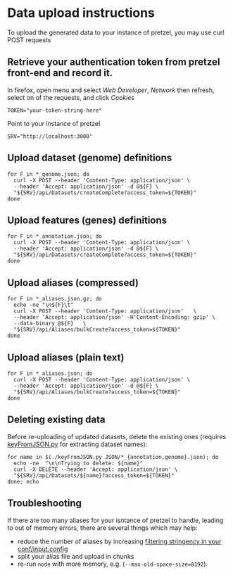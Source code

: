 # Data upload instructions

To upload the generated data to your instance of pretzel, you may use curl POST requests

## Retrieve your authentication token from pretzel front-end and record it.

In firefox, open menu and select *Web Developer*, *Network* then refresh, select on of the requests, and click  *Cookies*

```
TOKEN="your-token-string-here"
```

Point to your instance of pretzel

```
SRV="http://localhost:3000"
```

## Upload dataset (genome) definitions

```
for F in *_genome.json; do
  curl -X POST --header 'Content-Type: application/json' \
  --header 'Accept: application/json' -d @${F} \
  "${SRV}/api/Datasets/createComplete?access_token=${TOKEN}"
done
```

## Upload features (genes) definitions

```
for F in *_annotation.json; do
  curl -X POST --header 'Content-Type: application/json' \
  --header 'Accept: application/json' -d @${F} \
  "${SRV}/api/Datasets/createComplete?access_token=${TOKEN}"
done
```

## Upload aliases (compressed)

```
for F in *_aliases.json.gz; do 
  echo -ne "\n${F}\t"
  curl -X POST --header 'Content-Type: application/json'   \
  --header 'Accept: application/json' -H'Content-Encoding: gzip' \
  --data-binary @${F}   \
  "${SRV}/api/Aliases/bulkCreate?access_token=${TOKEN}"
done
```

## Upload aliases (plain text)

```
for F in *_aliases.json; do
  curl -X POST --header 'Content-Type: application/json' \
  --header 'Accept: application/json' -d @${F} \
  "${SRV}/api/Aliases/bulkCreate?access_token=${TOKEN}"
done
```

## Deleting existing data

Before re-uploading of updated datasets, delete the existing ones (requires [keyFromJSON.py](https://github.com/plantinformatics/pretzel-input-generator/blob/master/bin/keyFromJSON.py) for extracting dataset names):

```
for name in $(./keyFromJSON.py JSON/*_{annotation,genome}.json); do 
  echo -ne  "\n\nTrying to delete: ${name}"
  curl -X DELETE --header 'Accept: application/json' \
  "${SRV}/api/Datasets/${name}?access_token=${TOKEN}"
done; echo
```

## Troubleshooting

If there are too many aliases for your isntance of pretzel to handle, leading to out of memory errors, there are several things which may help:

* reduce the number of aliases by increasing [filtering stringency in your conf/input.config](https://github.com/plantinformatics/pretzel-input-generator/blob/d4e7c88776c5f9c4ab6f9d50adcf49bd36cf6f81/conf/input.config#L4-L9)
* split your alias file and upload in chunks
* re-run `node` with more memory, e.g. (`--max-old-space-size=8192`).
